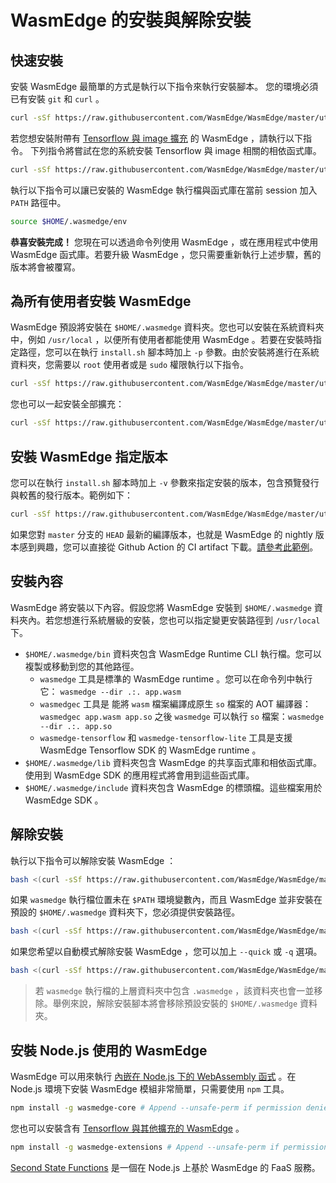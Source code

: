 # WasmEdge 的安裝與解除安裝

## 快速安裝

安裝 WasmEdge 最簡單的方式是執行以下指令來執行安裝腳本。
您的環境必須已有安裝 `git` 和 `curl` 。

```bash
curl -sSf https://raw.githubusercontent.com/WasmEdge/WasmEdge/master/utils/install.sh | bash
```

若您想安裝附帶有 [Tensorflow 與 image 擴充](https://www.secondstate.io/articles/wasi-tensorflow/) 的 WasmEdge ，請執行以下指令。
下列指令將嘗試在您的系統安裝 Tensorflow 與 image 相關的相依函式庫。

```bash
curl -sSf https://raw.githubusercontent.com/WasmEdge/WasmEdge/master/utils/install.sh | bash -s -- -e all
```

執行以下指令可以讓已安裝的 WasmEdge 執行檔與函式庫在當前 session 加入 `PATH` 路徑中。

```bash
source $HOME/.wasmedge/env
```

**恭喜安裝完成！** 您現在可以透過命令列使用 WasmEdge ，或在應用程式中使用 WasmEdge 函式庫。若要升級 WasmEdge ，您只需要重新執行上述步驟，舊的版本將會被覆寫。

## 為所有使用者安裝 WasmEdge

WasmEdge 預設將安裝在 `$HOME/.wasmedge` 資料夾。您也可以安裝在系統資料夾中，例如 `/usr/local` ，以便所有使用者都能使用 WasmEdge 。若要在安裝時指定路徑，您可以在執行 `install.sh` 腳本時加上 `-p` 參數。由於安裝將進行在系統資料夾，您需要以 `root` 使用者或是 `sudo` 權限執行以下指令。

```bash
curl -sSf https://raw.githubusercontent.com/WasmEdge/WasmEdge/master/utils/install.sh | bash -s -- -p /usr/local
```

您也可以一起安裝全部擴充：

```bash
curl -sSf https://raw.githubusercontent.com/WasmEdge/WasmEdge/master/utils/install.sh | bash -s -- -e all -p /usr/local
```

## 安裝 WasmEdge 指定版本

您可以在執行 `install.sh` 腳本時加上 `-v` 參數來指定安裝的版本，包含預覽發行與較舊的發行版本。範例如下：

```bash
curl -sSf https://raw.githubusercontent.com/WasmEdge/WasmEdge/master/utils/install.sh | bash -s -- -e all -v 0.9.1
```

如果您對 `master` 分支的 `HEAD` 最新的編譯版本，也就是 WasmEdge 的 nightly 版本感到興趣，您可以直接從 Github Action 的 CI artifact 下載。[請參考此範例](https://github.com/WasmEdge/WasmEdge/actions/runs/1521549504#artifacts)。

## 安裝內容

WasmEdge 將安裝以下內容。假設您將 WasmEdge 安裝到 `$HOME/.wasmedge` 資料夾內。若您想進行系統層級的安裝，您也可以指定變更安裝路徑到 `/usr/local` 下。

* `$HOME/.wasmedge/bin` 資料夾包含 WasmEdge Runtime CLI 執行檔。您可以複製或移動到您的其他路徑。
  * `wasmedge` 工具是標準的 WasmEdge runtime 。您可以在命令列中執行它： `wasmedge --dir .:. app.wasm`
  * `wasmedgec` 工具是 能將 `wasm` 檔案編譯成原生 `so` 檔案的 AOT 編譯器：`wasmedgec app.wasm app.so` 之後 `wasmedge` 可以執行 `so` 檔案：`wasmedge --dir .:. app.so`
  * `wasmedge-tensorflow` 和 `wasmedge-tensorflow-lite` 工具是支援 WasmEdge Tensorflow SDK 的 WasmEdge runtime 。
* `$HOME/.wasmedge/lib` 資料夾包含 WasmEdge 的共享函式庫和相依函式庫。使用到 WasmEdge SDK 的應用程式將會用到這些函式庫。
* `$HOME/.wasmedge/include` 資料夾包含 WasmEdge 的標頭檔。這些檔案用於 WasmEdge SDK 。

## 解除安裝

執行以下指令可以解除安裝 WasmEdge ：

```bash
bash <(curl -sSf https://raw.githubusercontent.com/WasmEdge/WasmEdge/master/utils/uninstall.sh)
```

如果 `wasmedge` 執行檔位置未在 `$PATH` 環境變數內，而且 WasmEdge 並非安裝在預設的 `$HOME/.wasmedge` 資料夾下，您必須提供安裝路徑。

```bash
bash <(curl -sSf https://raw.githubusercontent.com/WasmEdge/WasmEdge/master/utils/uninstall.sh) -p /path/to/parent/folder
```

如果您希望以自動模式解除安裝 WasmEdge ，您可以加上 `--quick` 或 `-q` 選項。

```bash
bash <(curl -sSf https://raw.githubusercontent.com/WasmEdge/WasmEdge/master/utils/uninstall.sh) -q
```

> 若 `wasmedge` 執行檔的上層資料夾中包含 `.wasmedge` ，該資料夾也會一並移除。舉例來說，解除安裝腳本將會移除預設安裝的 `$HOME/.wasmedge` 資料夾。

## 安裝 Node.js 使用的 WasmEdge

WasmEdge 可以用來執行 [內嵌在 Node.js 下的 WebAssembly 函式](https://www.secondstate.io/articles/getting-started-with-rust-function/) 。在 Node.js 環境下安裝 WasmEdge 模組非常簡單，只需要使用 `npm` 工具。

```bash
npm install -g wasmedge-core # Append --unsafe-perm if permission denied
```

您也可以安裝含有 [Tensorflow 與其他擴充的 WasmEdge](https://www.secondstate.io/articles/wasi-tensorflow/) 。

```bash
npm install -g wasmedge-extensions # Append --unsafe-perm if permission denied
```

[Second State Functions](https://www.secondstate.io/faas/) 是一個在 Node.js 上基於 WasmEdge 的 FaaS 服務。
